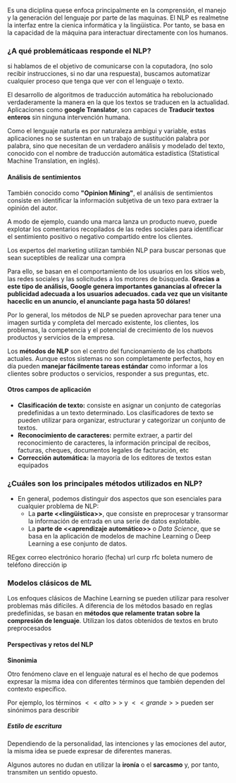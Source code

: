 Es una diciplina quese enfoca principalmente en la comprensión, el manejo y la generación del lenguaje por parte de las maquinas. El NLP es realmetne la interfaz entre la cienica informática y la lingüistica. Por tanto, se basa en la capacidad de la máquina para interactuar directamente con los humanos.

### ¿A qué problemáticaas responde el NLP?
si hablamos de el objetivo de comunicarse con la coputadora, (no solo recibir instrucciones, si no dar una respuesta), buscamos automatizar cualquier proceso que tenga que ver con el lenguaje o texto.

El desarrollo de algoritmos de traducción automática ha rebolucionado verdaderamente la manera en la que los textos se traducen en la actualidad. Aplicaciones como **google Translator**, son capaces de **Traducir textos enteros** sin ninguna intervención humana.

Como el lenguaje naturla es por naturaleza ambigui y variable, estas aplicaciones no se sustentan en un trabajo de sustitución palabra por palabra, sino que necesitan de un verdadero análisis y modelado del texto, conocido con el nombre de traducción automática estadística (Statistical Machine Translation, en inglés).

#### Análisis de sentimientos
También conocido como **"Opinion Mining"**, el análisis de sentimientos consiste en identificar la información subjetiva de un texo para extraer la opinión del autor.

A modo de ejemplo, cuando una marca lanza un producto nuevo, puede explotar los comentarios recopilados de las redes sociales para identificar el sentimiento positivo o negativo compartido entre los clientes.

Los expertos del marketing utilizan también NLP para buscar personas que sean suceptibles de realizar una compra

Para ello, se basan en el comportamiento de los usuarios en los sitios  web, las redes sociales y las solicitudes a los motores de búsqueda. **Gracias a este tipo de análisis, Google genera importantes ganancias al ofrecer la publicidad adecuada a los usuarios adecuados. cada vez que un visitante haceclic en un anuncio, el anunciante paga hasta 50 dólares!** 

Por lo general, los métodos de NLP se pueden aprovechar para tener una imagen surtida y completa del mercado existente, los clientes, los problemas, la competencia y el potencial de crecimiento de los nuevos productos y servicios de la empresa.

Los **métodos de NLP** son el centro del funcionamiento de los chatbots actuales. Aunque estos sistemas no son completamente perfectos, hoy en día pueden **manejar fácilmente tareas estándar** como informar a los clientes sobre productos o servicios, responder a sus preguntas, etc.

#### Otros campos de aplicación
- **Clasificación de texto:** consiste en asignar un conjunto de categorías predefinidas a un texto determinado. Los clasificadores de texto se pueden utilizar para organizar, estructurar y categorizar un conjunto de textos.
- **Reconocimiento de caracteres:** permite extraer, a partir del reconocimiento de caracteres, la información principal de recibos, facturas, cheques, documentos legales de facturación, etc
- **Corrección automática:** la mayoría de los editores de textos estan equipados


### ¿Cuáles son los principales métodos utilizados en NLP?
- En general, podemos distinguir dos aspectos que son esenciales para cualquier problema de NLP:
	- La **parte <<lingüistica>>**, que consiste en preprocesar y transormar la información de entrada en una serie de datos explotable.
	- La **parte de <<aprendizaje automático>>** o *Data Science*, que se basa en la aplicación de modelos de machine Learning o Deep Learning a ese conjunto de datos.

REgex
correo electrónico
horario (fecha)
url
curp
rfc
boleta
numero de teléfono
dirección ip


### Modelos clásicos de ML
Los enfoques clásicos de Machine Learning se pueden utilizar para resolver problemas más difíciles. A diferencia de los métodos basado en reglas predefinidas, se basan en **métodos que relamente tratan sobre la compresión de lenguaje**. Utilizan los datos obtenidos de textos en bruto preprocesados

#### Perspectivas y retos del NLP
**Sinonimia**

Otro fenómeno clave en el lenguaje natural es el hecho de que podemos expresar la misma idea con diferentes términos que también dependen del contexto específico.

Por ejemplo, los términos $<<alto>>$ y $<< grande >>$ pueden ser sinónimos para describir

##### Estilo de escritura
Dependiendo de la personalidad, las intenciones y las emociones del autor, la misma idea se puede expresar de diferentes maneras. 

Algunos autores no dudan en utilizar la **ironía** o el **sarcasmo** y, por tanto, transmiten un sentido opuesto.

